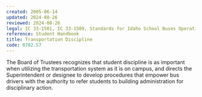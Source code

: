 ```yaml
---
created: 2005-06-14
updated: 2024-08-26
reviewed: 2024-08-26
legal: IC 33-1501, IC 33-1509, Standards for Idaho School Buses Operations (SISBO),
reference: Student Handbook
title: Transportation Discipline
code: 0702.57
---
```



The Board of Trustees recognizes that student discipline is as important when utilizing the transportation system as it is on campus, and directs the Superintendent or designee to develop procedures that empower bus drivers with the authority to refer students to building administration for disciplinary action.
